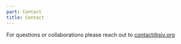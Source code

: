 ```yaml
---
part: Contact
title: Contact
---
```


For questions or collaborations please reach out to contact@siv.org
